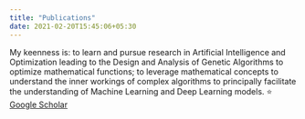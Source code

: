 ```yaml
---
title: "Publications"
date: 2021-02-20T15:45:06+05:30
---
```

My keenness is: to learn and pursue research in Artificial Intelligence and Optimization leading to the Design and Analysis of Genetic Algorithms to optimize mathematical functions; to leverage mathematical concepts to understand the inner workings of complex algorithms to principally facilitate the understanding of Machine Learning and Deep Learning models. :star: [Google Scholar](https://scholar.google.com/citations?user=hwZeOhwAAAAJ&hl=en)

